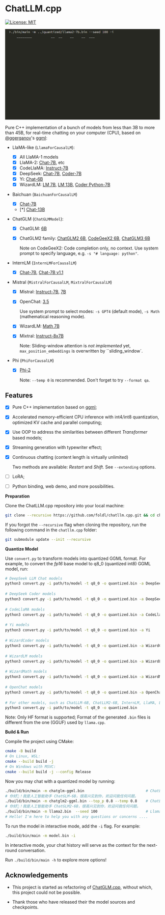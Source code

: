 # ChatLLM.cpp

[![License: MIT](https://img.shields.io/badge/license-MIT-blue)](LICENSE)

![](./images/demo.gif)

Pure C++ implementation of a bunch of models from less than 3B to more than 45B, for real-time chatting on your computer (CPU),
based on [@ggerganov](https://github.com/ggerganov)'s [ggml](https://github.com/ggerganov/ggml):

* LlaMA-like (`LlamaForCausalLM`):
    * [x] All LlaMA-1 models
    * [x] LlaMA-2: [Chat-7B](https://huggingface.co/meta-llama/Llama-2-7b-chat-hf), etc
    * [x] CodeLlaMA: [Instruct-7B](https://huggingface.co/codellama/CodeLlama-7b-Instruct-hf)
    * [x] DeepSeek: [Chat-7B](https://huggingface.co/deepseek-ai/deepseek-llm-7b-chat), [Coder-7B](https://huggingface.co/deepseek-ai/deepseek-coder-6.7b-instruct)
    * [x] Yi: [Chat-6B](https://huggingface.co/01-ai/Yi-6B-Chat)
    * [x] WizardLM: [LM 7B](https://huggingface.co/WizardLM/WizardLM-7B-V1.0), [LM 13B](https://huggingface.co/WizardLM/WizardLM-13B-V1.2), [Coder Python-7B](https://huggingface.co/WizardLM/WizardCoder-Python-7B-V1.0)

* Baichuan (`BaichuanForCausalLM`)
    * [x] [Chat-7B](https://huggingface.co/baichuan-inc/Baichuan2-7B-Chat)
    * [*] [Chat-13B](https://huggingface.co/baichuan-inc/Baichuan2-13B-Chat)

* ChatGLM (`ChatGLMModel`):
    * [x] ChatGLM: [6B](https://huggingface.co/THUDM/chatglm-6b)
    * [x] ChatGLM2 family: [ChatGLM2 6B](https://huggingface.co/THUDM/chatglm2-6b), [CodeGeeX2 6B](https://huggingface.co/THUDM/codegeex2-6b), [ChatGLM3 6B](https://huggingface.co/THUDM/chatglm3-6b)

        Note on CodeGeeX2: Code completion only, no context. Use system prompt to specify language, e.g. `-s "# language: python"`.

* InternLM (`InternLMForCausalLM`)
    * [x] [Chat-7B](https://huggingface.co/internlm/internlm-chat-7b), [Chat-7B v1.1](https://huggingface.co/internlm/internlm-chat-7b-v1_1)

* Mistral (`MistralForCausalLM`, `MixtralForCausalLM`)

    * [x] Mistral: [Instruct-7B](https://huggingface.co/mistralai/Mistral-7B-Instruct-v0.2), [7B](https://huggingface.co/mistralai/Mistral-7B-v0.1)

    * [x] OpenChat: [3.5](https://huggingface.co/openchat/openchat-3.5-1210/)

        Use system prompt to select modes: `-s GPT4` (default mode), `-s Math` (mathematical reasoning mode).

    * [x] WizardLM: [Math 7B](https://huggingface.co/WizardLM/WizardMath-7B-V1.1)

    * [x] Mixtral: [Instruct-8x7B](https://huggingface.co/mistralai/Mixtral-8x7B-Instruct-v0.1)

        Note: Sliding-window attention is *not implemented* yet, `max_position_embeddings` is overwritten by ``sliding_window`.

* Phi (`PhiForCausalLM`)
    * [x] [Phi-2](https://huggingface.co/microsoft/phi-2)

        Note: `--temp 0` is recommended. Don't forget to try `--format qa`.

## Features

* [x] Pure C++ implementation based on [ggml](https://github.com/ggerganov/ggml);
* [x] Accelerated memory-efficient CPU inference with int4/int8 quantization, optimized KV cache and parallel computing;
* [x] Use OOP to address the similarities between different _Transformer_ based models;
* [x] Streaming generation with typewriter effect;
* [x] Continuous chatting (content length is virtually unlimited)

    Two methods are available: _Restart_ and _Shift_. See `--extending` options.

* [ ] LoRA;
* [ ] Python binding, web demo, and more possibilities.

**Preparation**

Clone the ChatLLM.cpp repository into your local machine:

```sh
git clone --recursive https://github.com/foldl/chatllm.cpp.git && cd chatllm.cpp
```

If you forgot the `--recursive` flag when cloning the repository, run the following command in the `chatllm.cpp` folder:

```sh
git submodule update --init --recursive
```

**Quantize Model**

Use `convert.py` to transform models into quantized GGML format. For example, to convert the _fp16_ base model to q8_0 (quantized int8) GGML model, run:

```sh
# DeepSeek LLM Chat models
python3 convert.py -i path/to/model -t q8_0 -o quantized.bin -a DeepSeek

# DeepSeek Coder models
python3 convert.py -i path/to/model -t q8_0 -o quantized.bin -a DeepSeekCoder

# CodeLlaMA models
python3 convert.py -i path/to/model -t q8_0 -o quantized.bin -a CodeLlaMA

# Yi models
python3 convert.py -i path/to/model -t q8_0 -o quantized.bin -a Yi

# WizardCoder models
python3 convert.py -i path/to/model -t q8_0 -o quantized.bin -a WizardCoder

# WizardLM models
python3 convert.py -i path/to/model -t q8_0 -o quantized.bin -a WizardLM

# WizardMath models
python3 convert.py -i path/to/model -t q8_0 -o quantized.bin -a WizardMath

# OpenChat models
python3 convert.py -i path/to/model -t q8_0 -o quantized.bin -a OpenChat

# For other models, such as ChatLLM-6B, ChatLLM2-6B, InternLM, LlaMA, LlaMA-2, Baichuan-2, etc
python3 convert.py -i path/to/model -t q8_0 -o quantized.bin
```

Note: Only HF format is supported; Format of the generated `.bin` files is different from the one (GGUF) used by `llama.cpp`.

**Build & Run**

Compile the project using CMake:

```sh
cmake -B build
# On Linux, WSL:
cmake --build build -j
# On Windows with MSVC:
cmake --build build -j --config Release
```

Now you may chat with a quantized model by running:

```sh
./build/bin/main -m chatglm-ggml.bin                            # ChatLLM-6B
# 你好👋！我是人工智能助手 ChatGLM-6B，很高兴见到你，欢迎问我任何问题。
./build/bin/main -m chatglm2-ggml.bin --top_p 0.8 --temp 0.8    # ChatLLM2-6B
# 你好👋！我是人工智能助手 ChatGLM2-6B，很高兴见到你，欢迎问我任何问题。
./build/bin/main -m llama2.bin  --seed 100                      # Llama-2-Chat-7B
# Hello! I'm here to help you with any questions or concerns ....
```

To run the model in interactive mode, add the `-i` flag. For example:

```sh
./build/bin/main -m model.bin -i
```

In interactive mode, your chat history will serve as the context for the next-round conversation.

Run `./build/bin/main -h` to explore more options!

## Acknowledgements

* This project is started as refactoring of [ChatGLM.cpp](https://github.com/li-plus/chatglm.cpp), without which, this project could not be possible.

* Thank those who have released their the model sources and checkpoints.

